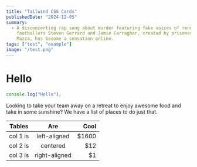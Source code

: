 ```yaml
---
title: "Tailwind CSS Cards"
publishedDate: "2024-12-05"
summary:
  - A disconcerting rap song about murder featuring fake voices of renowned
    footballers Steven Gerrard and Jamie Carragher, created by prisoner L20
    Mazza, has become a sensation online.
tags: ["test", "example"]
image: "/test.png"
---
```


# Hello

```js
console.log("Hello");
```

Looking to take your team away on a retreat to enjoy awesome food and
take in some sunshine? We have a list of places to do just that.

| Tables   |      Are      |  Cool |
| -------- | :-----------: | ----: |
| col 1 is | left-aligned  | $1600 |
| col 2 is |   centered    |   $12 |
| col 3 is | right-aligned |    $1 |
